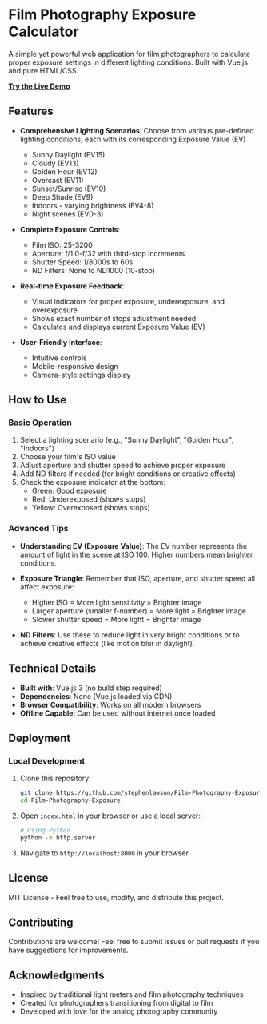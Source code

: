 # Film Photography Exposure Calculator

A simple yet powerful web application for film photographers to calculate proper exposure settings in different lighting conditions. Built with Vue.js and pure HTML/CSS.

**[Try the Live Demo](https://stephenlawson.github.io/Film-Photography-Exposure/)**

## Features

- **Comprehensive Lighting Scenarios**: Choose from various pre-defined lighting conditions, each with its corresponding Exposure Value (EV)
  - Sunny Daylight (EV15)
  - Cloudy (EV13)
  - Golden Hour (EV12)
  - Overcast (EV11)
  - Sunset/Sunrise (EV10)
  - Deep Shade (EV9)
  - Indoors - varying brightness (EV4-8)
  - Night scenes (EV0-3)

- **Complete Exposure Controls**:
  - Film ISO: 25-3200
  - Aperture: f/1.0-f/32 with third-stop increments
  - Shutter Speed: 1/8000s to 60s
  - ND Filters: None to ND1000 (10-stop)

- **Real-time Exposure Feedback**:
  - Visual indicators for proper exposure, underexposure, and overexposure
  - Shows exact number of stops adjustment needed
  - Calculates and displays current Exposure Value (EV)

- **User-Friendly Interface**:
  - Intuitive controls
  - Mobile-responsive design
  - Camera-style settings display

## How to Use

### Basic Operation

1. Select a lighting scenario (e.g., "Sunny Daylight", "Golden Hour", "Indoors")
2. Choose your film's ISO value
3. Adjust aperture and shutter speed to achieve proper exposure
4. Add ND filters if needed (for bright conditions or creative effects)
5. Check the exposure indicator at the bottom:
   - Green: Good exposure
   - Red: Underexposed (shows stops)
   - Yellow: Overexposed (shows stops)

### Advanced Tips

- **Understanding EV (Exposure Value)**: The EV number represents the amount of light in the scene at ISO 100. Higher numbers mean brighter conditions.

- **Exposure Triangle**: Remember that ISO, aperture, and shutter speed all affect exposure:
  - Higher ISO = More light sensitivity = Brighter image
  - Larger aperture (smaller f-number) = More light = Brighter image
  - Slower shutter speed = More light = Brighter image

- **ND Filters**: Use these to reduce light in very bright conditions or to achieve creative effects (like motion blur in daylight).

## Technical Details

- **Built with**: Vue.js 3 (no build step required)
- **Dependencies**: None (Vue.js loaded via CDN)
- **Browser Compatibility**: Works on all modern browsers
- **Offline Capable**: Can be used without internet once loaded

## Deployment

### Local Development

1. Clone this repository:
   ```bash
   git clone https://github.com/stephenlawson/Film-Photography-Exposure.git
   cd Film-Photography-Exposure
   ```

2. Open `index.html` in your browser or use a local server:
   ```bash
   # Using Python
   python -m http.server
   ```

3. Navigate to `http://localhost:8000` in your browser


## License

MIT License - Feel free to use, modify, and distribute this project.

## Contributing

Contributions are welcome! Feel free to submit issues or pull requests if you have suggestions for improvements.

## Acknowledgments

- Inspired by traditional light meters and film photography techniques
- Created for photographers transitioning from digital to film
- Developed with love for the analog photography community
